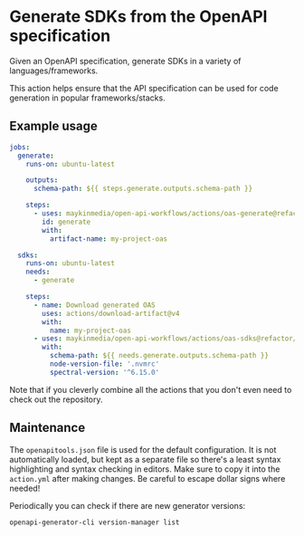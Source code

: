 # Generate SDKs from the OpenAPI specification

Given an OpenAPI specification, generate SDKs in a variety of languages/frameworks.

This action helps ensure that the API specification can be used for code generation in
popular frameworks/stacks.

## Example usage

```yaml
jobs:
  generate:
    runs-on: ubuntu-latest

    outputs:
      schema-path: ${{ steps.generate.outputs.schema-path }}

    steps:
      - uses: maykinmedia/open-api-workflows/actions/oas-generate@refactor/reusable-actions
        id: generate
        with:
          artifact-name: my-project-oas

  sdks:
    runs-on: ubuntu-latest
    needs:
      - generate

    steps:
      - name: Download generated OAS
        uses: actions/download-artifact@v4
        with:
          name: my-project-oas
      - uses: maykinmedia/open-api-workflows/actions/oas-sdks@refactor/reusable-actions
        with:
          schema-path: ${{ needs.generate.outputs.schema-path }}
          node-version-file: '.nvmrc'
          spectral-version: '^6.15.0'
```

Note that if you cleverly combine all the actions that you don't even need to check out
the repository.

## Maintenance

The `openapitools.json` file is used for the default configuration. It is not
automatically loaded, but kept as a separate file so there's a least syntax highlighting
and syntax checking in editors. Make sure to copy it into the `action.yml` after making
changes. Be careful to escape dollar signs where needed!

Periodically you can check if there are new generator versions:

```bash
openapi-generator-cli version-manager list
```
